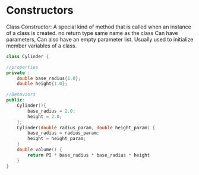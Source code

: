 # Constructors
Class Constructor: A special kind of method that is called when an instance of a class is created.
    no return type
    same name as the class
    Can have parameters, Can also have an empty parameter list.
    Usually used to initialize member variables of a class.

```cpp
class Cylinder {

//properties
private : 
    double base_radius{1.0};
    double height{1.0};

//Behaviors
public:
    Cylinder(){
        base_radius = 2.0;
        height = 2.0;
    };
    Cylinder(double radius_param, double height_param) {
        base_radius = radius_param;
        height = height_param;
    }
    double volume() {
        return PI * base_radius * base_radius * height
    }
}
```